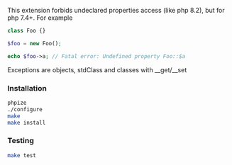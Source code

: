 This extension forbids undeclared properties access (like php 8.2), but for php 7.4+. For example

```php
class Foo {}

$foo = new Foo();

echo $foo->a; // Fatal error: Undefined property Foo::$a
```

Exceptions are objects, stdClass and classes with __get/__set

### Installation

```bash
phpize
./configure
make
make install
```

### Testing

```bash
make test
```

